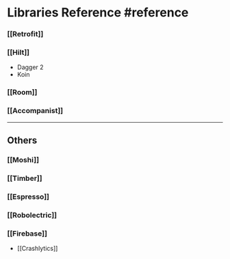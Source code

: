 # Libraries Reference #reference

### [[Retrofit]]

### [[Hilt]]
- Dagger 2
- Koin

### [[Room]]

### [[Accompanist]]

---
## Others

### [[Moshi]]

### [[Timber]]

### [[Espresso]]

### [[Robolectric]]

### [[Firebase]]
- [[Crashlytics]]
